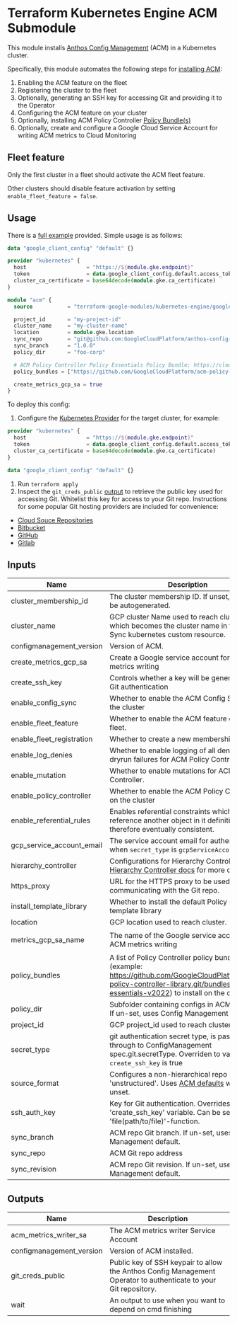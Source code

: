 # Terraform Kubernetes Engine ACM Submodule

This module installs [Anthos Config Management](https://cloud.google.com/anthos-config-management/docs/) (ACM) in a Kubernetes cluster.

Specifically, this module automates the following steps for [installing ACM](https://cloud.google.com/anthos-config-management/docs/how-to/installing):

1. Enabling the ACM feature on the fleet
2. Registering the cluster to the fleet
3. Optionally, generating an SSH key for accessing Git and providing it to the Operator
4. Configuring the ACM feature on your cluster
5. Optionally, installing ACM Policy Controller [Policy Bundle(s)](https://cloud.google.com/anthos-config-management/docs/concepts/policy-controller-bundles)
6. Optionally, create and configure a Google Cloud Service Account for writing ACM metrics to Cloud Monitoring

## Fleet feature

Only the first cluster in a fleet should activate the ACM fleet feature.

Other clusters should disable feature activation by setting `enable_fleet_feature = false`.

## Usage

There is a [full example](../../examples/simple_zonal_with_acm) provided. Simple usage is as follows:

```tf
data "google_client_config" "default" {}

provider "kubernetes" {
  host                   = "https://${module.gke.endpoint}"
  token                  = data.google_client_config.default.access_token
  cluster_ca_certificate = base64decode(module.gke.ca_certificate)
}

module "acm" {
  source           = "terraform-google-modules/kubernetes-engine/google//modules/acm"

  project_id       = "my-project-id"
  cluster_name     = "my-cluster-name"
  location         = module.gke.location
  sync_repo        = "git@github.com:GoogleCloudPlatform/anthos-config-management-samples.git"
  sync_branch      = "1.0.0"
  policy_dir       = "foo-corp"

  # ACM Policy Controller Policy Essentials Policy Bundle: https://cloud.google.com/anthos-config-management/docs/how-to/using-policy-essentials-v2022
  policy_bundles = ["https://github.com/GoogleCloudPlatform/acm-policy-controller-library/bundles/policy-essentials-v2022#e4094aacb91a35b0219f6f4cf6a31580e85b3c28"]

  create_metrics_gcp_sa = true
}
```

To deploy this config:

1. Configure the [Kubernetes Provider](https://registry.terraform.io/providers/hashicorp/kubernetes/latest/docs) for the target cluster, for example:

```tf
provider "kubernetes" {
  host                   = "https://${module.gke.endpoint}"
  token                  = data.google_client_config.default.access_token
  cluster_ca_certificate = base64decode(module.gke.ca_certificate)
}

data "google_client_config" "default" {}
```

1. Run `terraform apply`
1. Inspect the `git_creds_public` [output](#outputs) to retrieve the public key used for accessing Git. Whitelist this key for access to your Git repo. Instructions for some popular Git hosting providers are included for convenience:

* [Cloud Souce Repositories](https://cloud.google.com/source-repositories/docs/authentication#ssh)
* [Bitbucket](https://confluence.atlassian.com/bitbucket/set-up-an-ssh-key-728138079.html)
* [GitHub](https://help.github.com/articles/adding-a-new-ssh-key-to-your-github-account/)
* [Gitlab](https://docs.gitlab.com/ee/ssh/)

 <!-- BEGINNING OF PRE-COMMIT-TERRAFORM DOCS HOOK -->
## Inputs

| Name | Description | Type | Default | Required |
|------|-------------|------|---------|:--------:|
| cluster\_membership\_id | The cluster membership ID. If unset, one will be autogenerated. | `string` | `""` | no |
| cluster\_name | GCP cluster Name used to reach cluster and which becomes the cluster name in the Config Sync kubernetes custom resource. | `string` | n/a | yes |
| configmanagement\_version | Version of ACM. | `string` | `""` | no |
| create\_metrics\_gcp\_sa | Create a Google service account for ACM metrics writing | `bool` | `false` | no |
| create\_ssh\_key | Controls whether a key will be generated for Git authentication | `bool` | `true` | no |
| enable\_config\_sync | Whether to enable the ACM Config Sync on the cluster | `bool` | `true` | no |
| enable\_fleet\_feature | Whether to enable the ACM feature on the fleet. | `bool` | `true` | no |
| enable\_fleet\_registration | Whether to create a new membership. | `bool` | `true` | no |
| enable\_log\_denies | Whether to enable logging of all denies and dryrun failures for ACM Policy Controller. | `bool` | `false` | no |
| enable\_mutation | Whether to enable mutations for ACM Policy Controller. | `bool` | `false` | no |
| enable\_policy\_controller | Whether to enable the ACM Policy Controller on the cluster | `bool` | `true` | no |
| enable\_referential\_rules | Enables referential constraints which reference another object in it definition and are therefore eventually consistent. | `bool` | `true` | no |
| gcp\_service\_account\_email | The service account email for authentication when `secret_type` is `gcpServiceAccount`. | `string` | `null` | no |
| hierarchy\_controller | Configurations for Hierarchy Controller. See [Hierarchy Controller docs](https://cloud.google.com/anthos-config-management/docs/how-to/installing-hierarchy-controller) for more details | `map(any)` | `null` | no |
| https\_proxy | URL for the HTTPS proxy to be used when communicating with the Git repo. | `string` | `null` | no |
| install\_template\_library | Whether to install the default Policy Controller template library | `bool` | `true` | no |
| location | GCP location used to reach cluster. | `string` | n/a | yes |
| metrics\_gcp\_sa\_name | The name of the Google service account for ACM metrics writing | `string` | `"acm-metrics-writer"` | no |
| policy\_bundles | A list of Policy Controller policy bundles git urls (example: https://github.com/GoogleCloudPlatform/acm-policy-controller-library.git/bundles/policy-essentials-v2022) to install on the cluster. | `list(string)` | `[]` | no |
| policy\_dir | Subfolder containing configs in ACM Git repo. If un-set, uses Config Management default. | `string` | `""` | no |
| project\_id | GCP project\_id used to reach cluster. | `string` | n/a | yes |
| secret\_type | git authentication secret type, is passed through to ConfigManagement spec.git.secretType. Overriden to value 'ssh' if `create_ssh_key` is true | `string` | `"ssh"` | no |
| source\_format | Configures a non-hierarchical repo if set to 'unstructured'. Uses [ACM defaults](https://cloud.google.com/anthos-config-management/docs/how-to/installing#configuring-config-management-operator) when unset. | `string` | `""` | no |
| ssh\_auth\_key | Key for Git authentication. Overrides 'create\_ssh\_key' variable. Can be set using 'file(path/to/file)'-function. | `string` | `null` | no |
| sync\_branch | ACM repo Git branch. If un-set, uses Config Management default. | `string` | `""` | no |
| sync\_repo | ACM Git repo address | `string` | `""` | no |
| sync\_revision | ACM repo Git revision. If un-set, uses Config Management default. | `string` | `""` | no |

## Outputs

| Name | Description |
|------|-------------|
| acm\_metrics\_writer\_sa | The ACM metrics writer Service Account |
| configmanagement\_version | Version of ACM installed. |
| git\_creds\_public | Public key of SSH keypair to allow the Anthos Config Management Operator to authenticate to your Git repository. |
| wait | An output to use when you want to depend on cmd finishing |

<!-- END OF PRE-COMMIT-TERRAFORM DOCS HOOK -->
